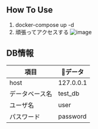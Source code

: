 ## How To Use
1. docker-compose up -d
2. 頑張ってアクセスする
![image](https://user-images.githubusercontent.com/5894431/47856981-db5c0100-de2b-11e8-8d50-ff9972d98f5d.png)

## DB情報
|項目|データ|
|---|---|
|host|127.0.0.1|
|データベース名|test_db|
|ユーザ名|user|
|パスワード|password|